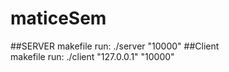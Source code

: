 # maticeSem
##SERVER
  makefile
  run: ./server "10000"
##Client  
  makefile
  run: ./client "127.0.0.1" "10000"
